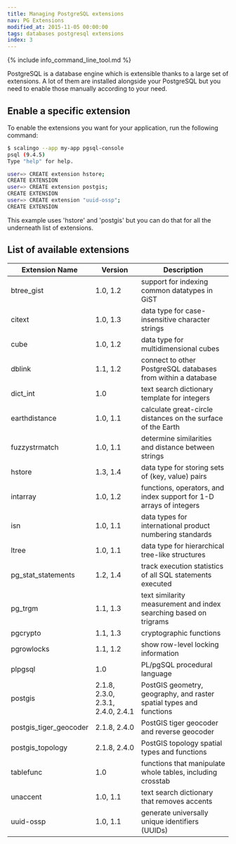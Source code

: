 ```yaml
---
title: Managing PostgreSQL extensions
nav: PG Extensions
modified_at: 2015-11-05 00:00:00
tags: databases postgresql extensions
index: 3
---
```


{% include info_command_line_tool.md %}

PostgreSQL is a database engine which is extensible thanks to
a large set of extensions. A lot of them are installed alongside
your PostgreSQL but you need to enable those manually according
to your need.

## Enable a specific extension

To enable the extensions you want for your application, run the following command:

```bash
$ scalingo --app my-app pgsql-console
psql (9.4.5)
Type "help" for help.

user=> CREATE extension hstore;
CREATE EXTENSION
user=> CREATE extension postgis;
CREATE EXTENSION
user=> CREATE extension "uuid-ossp";
CREATE EXTENSION
```

This example uses 'hstore' and 'postgis' but you can do that for all the underneath list of
extensions.

## List of available extensions

<table>
	<thead>
		<tr>
			<th>Extension Name</th>
			<th>Version</th>
			<th>Description</th>
		</tr>
	</thead>
	<tbody>
		<tr>
			<td>btree_gist</td>
			<td>1.0, 1.2</td>
			<td>support for indexing common datatypes in GiST</td>
		</tr>
		<tr>
			<td>citext</td>
			<td>1.0, 1.3</td>
			<td>data type for case-insensitive character strings</td>
		</tr>
		<tr>
			<td>cube</td>
			<td>1.0, 1.2</td>
			<td>data type for multidimensional cubes</td>
		</tr>
		<tr>
			<td>dblink</td>
			<td>1.1, 1.2</td>
			<td>connect to other PostgreSQL databases from within a database</td>
		</tr>
		<tr>
			<td>dict_int</td>
			<td>1.0</td>
			<td>text search dictionary template for integers</td>
		</tr>
		<tr>
			<td>earthdistance</td>
			<td>1.0, 1.1</td>
			<td>calculate great-circle distances on the surface of the Earth</td>
		</tr>
		<tr>
			<td>fuzzystrmatch</td>
			<td>1.0, 1.1</td>
			<td>determine similarities and distance between strings</td>
		</tr>
		<tr>
			<td>hstore</td>
			<td>1.3, 1.4</td>
			<td>data type for storing sets of (key, value) pairs</td>
		</tr>
		<tr>
			<td>intarray</td>
			<td>1.0, 1.2</td>
			<td>functions, operators, and index support for 1-D arrays of integers</td>
		</tr>
		<tr>
			<td>isn</td>
			<td>1.0, 1.1</td>
			<td>data types for international product numbering standards</td>
		</tr>
		<tr>
			<td>ltree</td>
			<td>1.0, 1.1</td>
			<td>data type for hierarchical tree-like structures</td>
		</tr>
		<tr>
			<td>pg_stat_statements</td>
			<td>1.2, 1.4</td>
			<td>track execution statistics of all SQL statements executed</td>
		</tr>
		<tr>
			<td>pg_trgm</td>
			<td>1.1, 1.3</td>
			<td>text similarity measurement and index searching based on trigrams</td>
		</tr>
		<tr>
			<td>pgcrypto</td>
			<td>1.1, 1.3</td>
			<td>cryptographic functions</td>
		</tr>
		<tr>
			<td>pgrowlocks</td>
			<td>1.1, 1.2</td>
			<td>show row-level locking information</td>
		</tr>
		<tr>
			<td>plpgsql</td>
			<td>1.0</td>
			<td>PL/pgSQL procedural language</td>
		</tr>
		<tr>
			<td>postgis</td>
			<td>2.1.8, 2.3.0, 2.3.1, 2.4.0, 2.4.1</td>
			<td>PostGIS geometry, geography, and raster spatial types and functions</td>
		</tr>
		<tr>
			<td>postgis_tiger_geocoder</td>
			<td>2.1.8, 2.4.0</td>
			<td>PostGIS tiger geocoder and reverse geocoder</td>
		</tr>
		<tr>
			<td>postgis_topology</td>
			<td>2.1.8, 2.4.0</td>
			<td>PostGIS topology spatial types and functions</td>
		</tr>
		<tr>
			<td>tablefunc</td>
			<td>1.0</td>
			<td>functions that manipulate whole tables, including crosstab</td>
		</tr>
		<tr>
			<td>unaccent</td>
			<td>1.0, 1.1</td>
			<td>text search dictionary that removes accents</td>
		</tr>
		<tr>
			<td>uuid-ossp</td>
			<td>1.0, 1.1</td>
			<td>generate universally unique identifiers (UUIDs)</td>
		</tr>
	</tbody>
</table>
